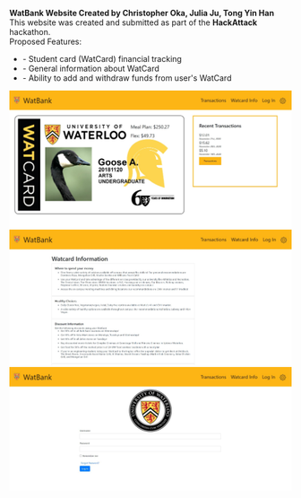 <b>WatBank Website Created by Christopher Oka, Julia Ju, Tong Yin Han</b>
<br>
This website was created and submitted as part of the <b>HackAttack</b> hackathon.
<br>
Proposed Features: 
<br>
<ul>
<li>- Student card (WatCard) financial tracking</li>
<li>- General information about WatCard</li>
<li>- Ability to add and withdraw funds from user's WatCard</li>
</ul>

![WatBank Homepage](/Images/WatBank_homepage.jpg)
![WatBank Info Page](/Images/WatBank%20Info.jpg)
![WatBank Login Page](/Images/WatBank_login.jpg)